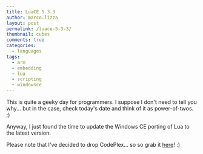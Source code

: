 ```yaml
---
title: LuaCE 5.3.3
author: marco.lizza
layout: post
permalink: /luace-5-3-3/
thumbnail: cubes
comments: true
categories:
  - languages
tags:
  - arm
  - embedding
  - lua
  - scripting
  - windowsce
---
```

This is quite a geeky day for programmers. I suppose I don't need to tell you why... but in the case, check today's date and think of it as power-of-twos. ;)

Anyway, I just found the time to update the Windows CE porting of Lua to the latest version.

Please note that I've decided to drop CodePlex... so so grab it [here][1]! :)

 [1]: https://github.com/MarcoLizza/luace/releases/tag/version-5.3.3 "GitHub"